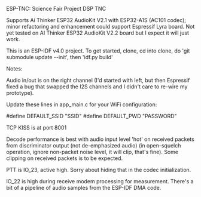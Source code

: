 ESP-TNC: Science Fair Project DSP TNC

Supports Ai Thinker ESP32 AudioKit V2.1 with ESP32-A1S (AC101 codec); minor refactoring and enhancement could support Espressif Lyra board. Not yet tested on AI Thinker ESP32 AudioKit V2.2 board but I expect it will just work.

This is an ESP-IDF v4.0 project. To get started, clone, cd into clone, do 'git submodule update --init', then 'idf.py build'

Notes:

Audio in/out is on the right channel (I'd started with left, but then Espressif fixed a bug that swapped the I2S channels and I didn't care to re-wire my prototype).

Update these lines in app_main.c for your WiFi configuration:

#define DEFAULT_SSID    "SSID"
#define DEFAULT_PWD     "PASSWORD"

TCP KISS is at port 8001

Decode performance is best with audio input level 'hot' on received packets from discriminator output (not de-emphasized audio) (in open-squelch operation, ignore non-packet noise level, it will clip, that's fine). Some clipping on received packets is to be expected.

PTT is IO_23, active high. Sorry about hiding that in the codec initialization.

IO_22 is high during receive modem processing for measurement. There's a bit of a pipeline of audio samples from the ESP-IDF DMA code.


